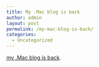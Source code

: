 ```yaml
---
title: My .Mac blog is back
author: admin
layout: post
permalink: /my-mac-blog-is-back/
categories:
  - Uncategorized
---
```

[my .Mac blog is back][1].

 [1]: http://homepage.mac.com/tiernanotoole/iblog/index.html